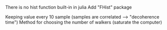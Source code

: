 There is no hist function built-in in julia 
Add "FHist" package


Keeping value every 10 sample (samples are correlated --> "decoherence time")
Method for choosing the number of walkers (saturate the computer)
